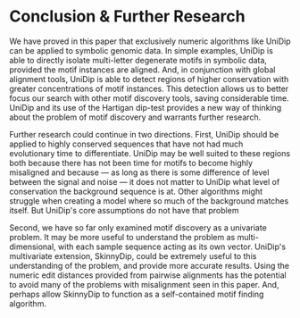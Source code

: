 
# Conclusion & Further Research

We have proved in this paper that exclusively numeric algorithms like UniDip can be applied to symbolic genomic data. In simple examples, UniDip is able to directly isolate multi-letter degenerate motifs in symbolic data, provided the motif instances are aligned. And, in conjunction with global alignment tools, UniDip is able to detect regions of higher conservation with greater concentrations of motif instances. This detection allows us to better focus our search with other motif discovery tools, saving considerable time. UniDip and its use of the Hartigan dip-test provides a new way of thinking about the problem of motif discovery and warrants further research. 

Further research could continue in two directions. First, UniDip should be applied to highly conserved sequences that have not had much evolutionary time to differentiate. UniDip may be well suited to these regions both because there has not been time for motifs to become highly misaligned and because — as long as there is some difference of level between the signal and noise — it does not matter to UniDip what level of conservation the background sequence is at. Other algorithms might struggle when creating a model where so much of the background matches itself. But UniDip's core assumptions do not have that problem

Second, we have so far only examined motif discovery as a univariate problem. It may be more useful to understand the problem as multi-dimensional, with each sample sequence acting as its own vector. UniDip's multivariate extension, SkinnyDip, could be extremely useful to this understanding of the problem, and provide more accurate results. Using the numeric edit distances provided from pairwise alignments has the potential to avoid many of the problems with misalignment seen in this paper. And, perhaps allow SkinnyDip to function as a self-contained motif finding algorithm.
